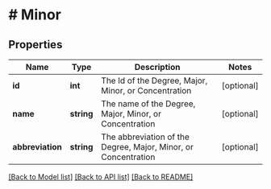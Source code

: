 # # Minor

## Properties

Name | Type | Description | Notes
------------ | ------------- | ------------- | -------------
**id** | **int** | The Id of the Degree, Major, Minor, or Concentration | [optional]
**name** | **string** | The name of the Degree, Major, Minor, or Concentration | [optional]
**abbreviation** | **string** | The abbreviation of the Degree, Major, Minor, or Concentration | [optional]

[[Back to Model list]](../../README.md#models) [[Back to API list]](../../README.md#endpoints) [[Back to README]](../../README.md)

